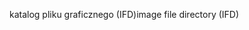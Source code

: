 <span data-ttu-id="bba78-101">katalog pliku graficznego (IFD)</span><span class="sxs-lookup"><span data-stu-id="bba78-101">image file directory (IFD)</span></span>